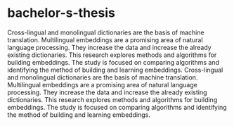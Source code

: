 # bachelor-s-thesis
Cross-lingual and monolingual dictionaries are the basis of machine translation. Multilingual embeddings are a promising area of natural language processing. They increase the data and increase the already existing dictionaries. This research explores methods and algorithms for building embeddings. The study is focused on comparing algorithms and identifying the method of building and learning embeddings.
Cross-lingual and monolingual dictionaries are the basis of machine translation. Multilingual embeddings are a promising area of natural language processing. They increase the data and increase the already existing dictionaries. This research explores methods and algorithms for building embeddings. The study is focused on comparing algorithms and identifying the method of building and learning embeddings.
